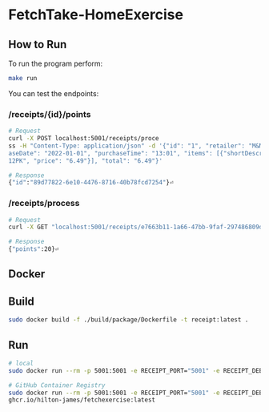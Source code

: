 # FetchTake-HomeExercise

## How to Run 
To run the program perform:
```bash
make run 
```
You can test the endpoints:
### /receipts/{id}/points

```bash
# Request
curl -X POST localhost:5001/receipts/proce
ss -H "Content-Type: application/json" -d '{"id": "1", "retailer": "M&M Corner Market", "purch
aseDate": "2022-01-01", "purchaseTime": "13:01", "items": [{"shortDescription": "Mountain Dew 
12PK", "price": "6.49"}], "total": "6.49"}'

# Response
{"id":"89d77822-6e10-4476-8716-40b78fcd7254"}⏎  


```
### /receipts/process

```bash
# Request
curl -X GET "localhost:5001/receipts/e7663b11-1a66-47bb-9faf-297486809d5c/points"

# Response
{"points":20}⏎
```
## Docker

## Build
```bash
sudo docker build -f ./build/package/Dockerfile -t receipt:latest .
```
## Run
```bash
# local
sudo docker run --rm -p 5001:5001 -e RECEIPT_PORT="5001" -e RECEIPT_DEBUG="TRUE" receipt-app

# GitHub Container Registry
sudo docker run --rm -p 5001:5001 -e RECEIPT_PORT="5001" -e RECEIPT_DEBUG="TRUE" ghcr.io/hilton-james/fetchexercise:latest
ghcr.io/hilton-james/fetchexercise:latest
```